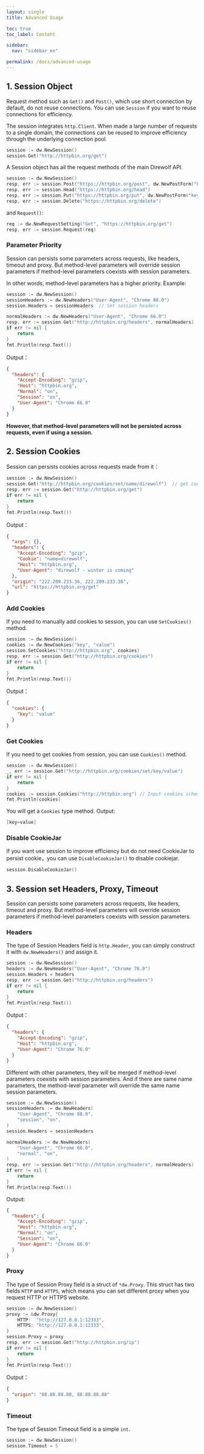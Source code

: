 ```yaml
---
layout: single
title: Advanced Usage

toc: true
toc_label: Content

sidebar:
  nav: "sidebar_en"

permalink: /docs/advanced-usage
---
```


## 1. Session Object

Request method such as `Get()` and `Post()`, which use short connection by default, do not reuse connections. You can use `Session` if you want to reuse connections for efficiency.

The session integrates `http.Client`. When made a large number of requests to a single domain, the connections can be reused to improve efficiency through the underlying connection pool.

```go
session := dw.NewSession()
session.Get("http://httpbin.org/get")
```

A Session object has all the request methods of the main Direwolf API.

```go
session := dw.NewSession()
resp, err := session.Post("https://httpbin.org/post", dw.NewPostForm("key", "value"))
resp, err := session.Head("https://httpbin.org/head")
resp, err := session.Put("https://httpbin.org/put", dw.NewPostForm("key", "value"))
resp, err := session.Delete("https://httpbin.org/delete")
```

and `Request()`:

```go
req := dw.NewRequestSetting("Get", "https://httpbin.org/get")
resp, err := session.Request(req)
```

### Parameter Priority

Session can persists some parameters across requests, like headers, timeout and proxy. But method-level parameters will override session parameters if method-level parameters coexists with session parameters.

In other words, method-level parameters has a higher priority. Example:

```go
session := dw.NewSession()
sessionHeaders := dw.NewHeaders("User-Agent", "Chrome 88.0")
session.Headers = sessionHeaders  // Set session headers

normalHeaders := dw.NewHeaders("User-Agent", "Chrome 66.0")
resp, err := session.Get("http://httpbin.org/headers", normalHeaders)
if err != nil {
    return
}
fmt.Println(resp.Text())
```

Output：

```json
{
  "headers": {
    "Accept-Encoding": "gzip",
    "Host": "httpbin.org",
    "Normal": "on",
    "Session": "on",
    "User-Agent": "Chrome 66.0"
  }
}
```

**However, that method-level parameters will not be persisted across requests, even if using a session.** 

## 2. Session Cookies

Session can persists cookies across requests made from it：

```go
session := dw.NewSession()
session.Get("http://httpbin.org/cookies/set/name/direwolf")  // get cookie
resp, err := session.Get("http://httpbin.org/get")
if err != nil {
    return
}
fmt.Println(resp.Text())
```

Output：

```json
{
  "args": {},
  "headers": {
    "Accept-Encoding": "gzip",
    "Cookie": "name=direwolf",
    "Host": "httpbin.org",
    "User-Agent": "direwolf - winter is coming"
  },
  "origin": "222.209.233.36, 222.209.233.36",
  "url": "https://httpbin.org/get"
}
```

### Add Cookies

If you need to manually add cookies to session, you can use `SetCookies()` method.

```go
session := dw.NewSession()
cookies := dw.NewCookies("key", "value")
session.SetCookies("http://httpbin.org", cookies)
resp, err := session.Get("http://httpbin.org/cookies")
if err != nil {
    return
}
fmt.Println(resp.Text())
```

Output：

```json
{
  "cookies": {
    "key": "value"
  }
}
```

### Get Cookies

If you need to get cookies from session, you can use `Cookies()` method.

```go
session := dw.NewSession()
_, err := session.Get("http://httpbin.org/cookies/set/key/value")
if err != nil {
    return
}
cookies := session.Cookies("http://httpbin.org") // Input cookies scheme and domain
fmt.Println(cookies)
```

You will get a  `Cookies` type method. Output:

```go
[key=value]
```

### Disable CookieJar

If you want use session to improve efficiency but do not need CookieJar to persist cookie，you can use `DisableCookieJar()` to disable cookiejar.

```go
session.DisableCookieJar()
```

## 3. Session set Headers, Proxy, Timeout

Session can persists some parameters across requests, like headers, timeout and proxy. But method-level parameters will override session parameters if method-level parameters coexists with session parameters.

### Headers

The type of Session Headers field is `http.Header`, you can simply construct it with `dw.NewHeaders()` and assign it.

```go
session := dw.NewSession()
headers := dw.NewHeaders("User-Agent", "Chrome 76.0")
session.Headers = headers
resp, err := session.Get("http://httpbin.org/headers")
if err != nil {
    return
}
fmt.Println(resp.Text())
```

Output：

```json
{
  "headers": {
    "Accept-Encoding": "gzip",
    "Host": "httpbin.org",
    "User-Agent": "Chrome 76.0"
  }
}
```

Different with other parameters, they will be merged if method-level parameters coexists with session parameters. And if there are same name parameters, the method-level parameter will override the same name session parameters.

```go
session := dw.NewSession()
sessionHeaders := dw.NewHeaders(
    "User-Agent", "Chrome 88.0",
    "session", "on",
)
session.Headers = sessionHeaders

normalHeaders := dw.NewHeaders(
    "User-Agent", "Chrome 66.0",
    "normal", "on",
)
resp, err := session.Get("http://httpbin.org/headers", normalHeaders)
if err != nil {
    return
}
fmt.Println(resp.Text())
```

Output:

```json
{
  "headers": {
    "Accept-Encoding": "gzip",
    "Host": "httpbin.org",
    "Normal": "on",
    "Session": "on",
    "User-Agent": "Chrome 66.0"
  }
}
```

### Proxy

The type of Session Proxy field is a struct of `*dw.Proxy`. This struct has two fields `HTTP` and `HTTPS`, which means you can set different proxy when you request HTTP or HTTPS website.

```go
session := dw.NewSession()
proxy := &dw.Proxy{
    HTTP:  "http://127.0.0.1:12333",
    HTTPS: "http://127.0.0.1:12333",
}
session.Proxy = proxy
resp, err := session.Get("http://httpbin.org/ip")
if err != nil {
    return
}
fmt.Println(resp.Text())
```

Output：

```json
{
  "origin": "88.88.88.88, 88.88.88.88"
}
```

### Timeout

The type of Session Timeout field is a simple `int`.

```go
session := dw.NewSession()
session.Timeout = 5
```